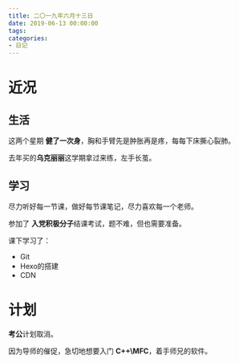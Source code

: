 ```yaml
---
title: 二〇一九年六月十三日
date: 2019-06-13 00:00:00
tags:
categories:
- 日记
---
```

# 近况

## 生活

这两个星期 **健了一次身**，胸和手臂先是肿胀再是疼，每每下床撕心裂肺。

去年买的**乌克丽丽**这学期拿过来练，左手长茧。

## 学习

尽力听好每一节课，做好每节课笔记，尽力喜欢每一个老师。

参加了 **入党积极分子**结课考试，题不难，但也需要准备。

课下学习了：

- Git
- Hexo的搭建
- CDN

# 计划

**考公**计划取消。

因为导师的催促，急切地想要入门 **C++\MFC**，着手师兄的软件。